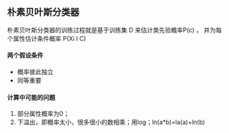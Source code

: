 ## 朴素贝叶斯分类器
朴素贝叶斯分类器的训练过程就是基于训练集 D 来估计类先验概率P(c) ， 并为每个属性估计条件概率 P(Xi I C)

#### 两个假设条件
- 概率彼此独立
- 同等重要

#### 计算中可能的问题
1. 部分属性概率为0；
2. 下溢出，即概率太小，很多很小的数相乘；用log；ln(a\*b)=la(a)+ln(b)